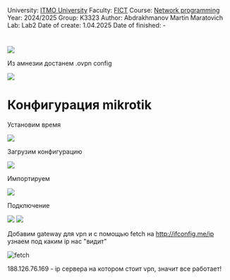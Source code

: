 
University: [ITMO University](https://itmo.ru/ru/)
Faculty: [FICT](https://fict.itmo.ru)
Course: [Network programming](https://github.com/itmo-ict-faculty/introduction-in-routing)
Year: 2024/2025
Group: K3323
Author: Abdrakhmanov Martin Maratovich
Lab: Lab2
Date of create: 1.04.2025
Date of finished: - 


# 



![](assets/server.png)

Из амнезии достанем .ovpn config


![](assets/ovpn.png)

# Конфигурация mikrotik
Установим время


![](assets/1.png)

Загрузим конфигурацию


![](assets/upload.png)

Импортируем


![](assets/import.png)

Подключение


![](assets/monitor.png)
![](assets/pring.png)

Добавим gateway для vpn и с помощью fetch на http://ifconfig.me/ip узнаем под каким ip нас "видит" 


![fetch](assets/addgateway.png)

188.126.76.169 - ip сервера на котором стоит vpn, значит все работает!
